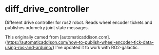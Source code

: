 # diff_drive_controller
Different drive controller for ros2 robot. Reads wheel encoder tickets and publishes odometry joint state messages.

This originally camed from [automaticaddison.com].(https://automaticaddison.com/how-to-publish-wheel-encoder-tick-data-using-ros-and-arduino/) I've updated it to work with RO2-galactic.

